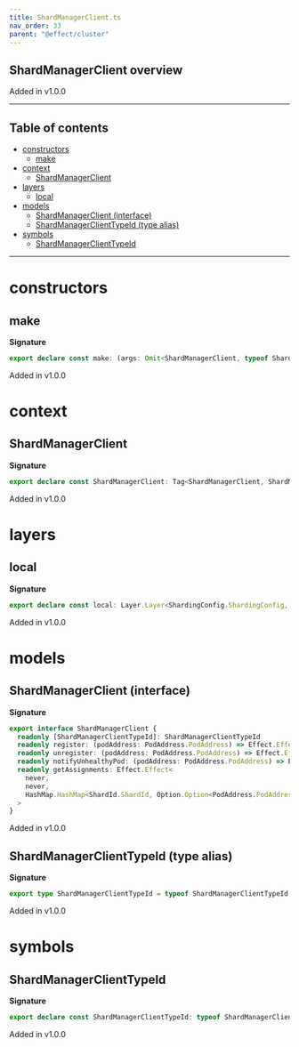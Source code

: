 ```yaml
---
title: ShardManagerClient.ts
nav_order: 33
parent: "@effect/cluster"
---
```


## ShardManagerClient overview

Added in v1.0.0

---

<h2 class="text-delta">Table of contents</h2>

- [constructors](#constructors)
  - [make](#make)
- [context](#context)
  - [ShardManagerClient](#shardmanagerclient)
- [layers](#layers)
  - [local](#local)
- [models](#models)
  - [ShardManagerClient (interface)](#shardmanagerclient-interface)
  - [ShardManagerClientTypeId (type alias)](#shardmanagerclienttypeid-type-alias)
- [symbols](#symbols)
  - [ShardManagerClientTypeId](#shardmanagerclienttypeid)

---

# constructors

## make

**Signature**

```ts
export declare const make: (args: Omit<ShardManagerClient, typeof ShardManagerClientTypeId>) => ShardManagerClient
```

Added in v1.0.0

# context

## ShardManagerClient

**Signature**

```ts
export declare const ShardManagerClient: Tag<ShardManagerClient, ShardManagerClient>
```

Added in v1.0.0

# layers

## local

**Signature**

```ts
export declare const local: Layer.Layer<ShardingConfig.ShardingConfig, never, ShardManagerClient>
```

Added in v1.0.0

# models

## ShardManagerClient (interface)

**Signature**

```ts
export interface ShardManagerClient {
  readonly [ShardManagerClientTypeId]: ShardManagerClientTypeId
  readonly register: (podAddress: PodAddress.PodAddress) => Effect.Effect<never, never, void>
  readonly unregister: (podAddress: PodAddress.PodAddress) => Effect.Effect<never, never, void>
  readonly notifyUnhealthyPod: (podAddress: PodAddress.PodAddress) => Effect.Effect<never, never, void>
  readonly getAssignments: Effect.Effect<
    never,
    never,
    HashMap.HashMap<ShardId.ShardId, Option.Option<PodAddress.PodAddress>>
  >
}
```

Added in v1.0.0

## ShardManagerClientTypeId (type alias)

**Signature**

```ts
export type ShardManagerClientTypeId = typeof ShardManagerClientTypeId
```

Added in v1.0.0

# symbols

## ShardManagerClientTypeId

**Signature**

```ts
export declare const ShardManagerClientTypeId: typeof ShardManagerClientTypeId
```

Added in v1.0.0
